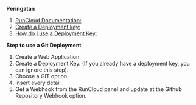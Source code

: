 **Peringatan**
1. [RunCloud Documentation:](https://runcloud.io/docs/guide/server-management/getting-started)
2. [Create a Deployment key:](https://manage.runcloud.dev/servers/642/deploymentkeys)
3. [How do I use a Deployment Key:](https://runcloud.io/knowledgebase/articles/web-application/how-do-i-use-a-deployment-key#:~:text=In%20RunCloud%20panel%2C%20head%20to)

**Step to use a Git Deployment**
1. Create a Web Application.
2. Create a Deployment Key. (If you already have a deployment key, you can ignore this step).
3. Choose a GIT option.
4. Insert every detail.
5. Get a Webhook from the RunCloud panel and update at the Github Repository Webhook option.